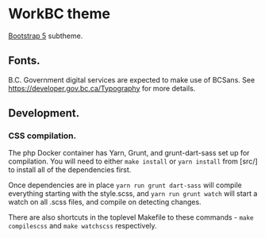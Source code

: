 # WorkBC theme
[Bootstrap 5](https://www.drupal.org/project/bootstrap5) subtheme.

## Fonts.
B.C. Government digital services are expected to make use of BCSans.
See https://developer.gov.bc.ca/Typography for more details.

## Development.

### CSS compilation.
The php Docker container has Yarn, Grunt, and grunt-dart-sass set up for compilation.
You will need to either `make install` or `yarn install` from [src/] to install all of the dependencies first.

Once dependencies are in place
`yarn run grunt dart-sass` will compile everything starting with the style.scss, and
`yarn run grunt watch` will start a watch on all .scss files, and compile on detecting changes.

There are also shortcuts in the toplevel Makefile to these commands -
`make compilescss` and
`make watchscss` respectively.
